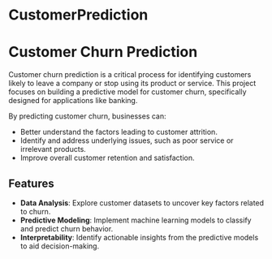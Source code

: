 # CustomerPrediction
# Customer Churn Prediction

Customer churn prediction is a critical process for identifying customers likely to leave a company or stop using its product or service. This project focuses on building a predictive model for customer churn, specifically designed for applications like banking. 

By predicting customer churn, businesses can:
- Better understand the factors leading to customer attrition.
- Identify and address underlying issues, such as poor service or irrelevant products.
- Improve overall customer retention and satisfaction.

## Features
- **Data Analysis**: Explore customer datasets to uncover key factors related to churn.
- **Predictive Modeling**: Implement machine learning models to classify and predict churn behavior.
- **Interpretability**: Identify actionable insights from the predictive models to aid decision-making.



